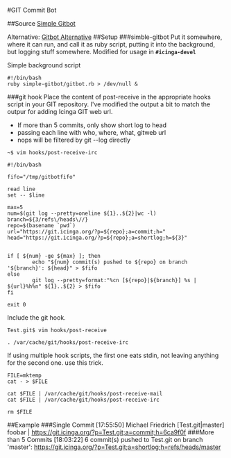 #GIT Commit Bot

##Source
[Simple Gitbot](https://github.com/ehamberg/simple-gitbot)

Alternative: [Gitbot Alternative](http://tools.suckless.org/ii/)
##Setup
###simble-gitbot
Put it somewhere, where it can run, and call it as ruby script, putting it into the background, but logging stuff somewhere.
Modified for usage in **`#icinga-devel`**

Simple background script

	#!/bin/bash
	ruby simple-gitbot/gitbot.rb > /dev/null &
###git hook
Place the content of post-receive in the appropriate hooks script in your GIT repository. I've modified the output a bit to match the outpur for adding Icinga GIT web url.

* If more than 5 commits, only show short log to head
* passing each line with who, where, what, gitweb url
* nops will be filtered by git --log directly

```
~$ vim hooks/post-receive-irc

#!/bin/bash

fifo="/tmp/gitbotfifo"

read line
set -- $line

max=5
num=$(git log --pretty=oneline ${1}..${2}|wc -l)
branch=${3/refs\/heads\//}
repo=$(basename `pwd`)
url="https://git.icinga.org/?p=${repo};a=commit;h="
head="https://git.icinga.org/?p=${repo};a=shortlog;h=${3}"


if [ ${num} -ge ${max} ]; then
        echo "${num} commit(s) pushed to ${repo} on branch '${branch}': ${head}" > $fifo
else
        git log --pretty=format:"%cn [${repo}|${branch}] %s | ${url}%h%n" ${1}..${2} > $fifo
fi

exit 0

```

Include the git hook.

	Test.git$ vim hooks/post-receive

	. /var/cache/git/hooks/post-receive-irc

If using multiple hook scripts, the first one eats stdin, not leaving anything for the second one. use this trick.

	FILE=mktemp
	cat - > $FILE
	
	cat $FILE | /var/cache/git/hooks/post-receive-mail
	cat $FILE | /var/cache/git/hooks/post-receive-irc
	
	rm $FILE

##Example
###Single Commit
	[17:55:50] <icinga-gitbot> Michael Friedrich [Test.git|master] foobar | https://git.icinga.org/?p=Test.git;a=commit;h=6ca9f0f
###More than 5 Commits
	[18:03:22] <icinga-gitbot> 6 commit(s) pushed to Test.git on branch 'master': https://git.icinga.org/?p=Test.git;a=shortlog;h=refs/heads/master